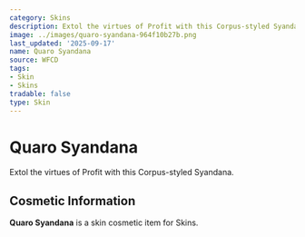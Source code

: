 ```yaml
---
category: Skins
description: Extol the virtues of Profit with this Corpus-styled Syandana.
image: ../images/quaro-syandana-964f10b27b.png
last_updated: '2025-09-17'
name: Quaro Syandana
source: WFCD
tags:
- Skin
- Skins
tradable: false
type: Skin
---
```


# Quaro Syandana

Extol the virtues of Profit with this Corpus-styled Syandana.

## Cosmetic Information

**Quaro Syandana** is a skin cosmetic item for Skins.

